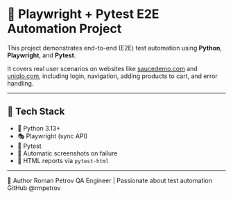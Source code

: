 # 🧪 Playwright + Pytest E2E Automation Project

This project demonstrates end-to-end (E2E) test automation using **Python**, **Playwright**, and **Pytest**.

It covers real user scenarios on websites like [saucedemo.com](https://www.saucedemo.com) and [uniqlo.com](https://www.uniqlo.com/us/en/), including login, navigation, adding products to cart, and error handling.

---

## 🔧 Tech Stack

- 🐍 Python 3.13+
- 🎭 Playwright (sync API)
- 🧪 Pytest
- 📸 Automatic screenshots on failure
- 📄 HTML reports via `pytest-html`

---

🤝 Author
Roman Petrov
QA Engineer | Passionate about test automation
GitHub @rmpetrov